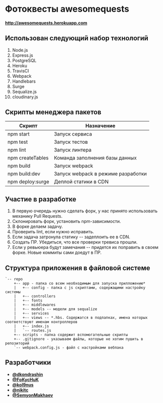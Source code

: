 # Фотоквесты awesomequests

#### http://awesomequests.herokuapp.com

## Использован следующий набор технологий
1. Node.js
2. Express.js
3. PostgreSQL
4. Heroku
5. TravisCI
6. Webpack
7. Handlebars
8. Surge
9. Sequalize.js
10. cloudinary.js

## Скрипты менеджера пакетов

| Скрипт | Назначение |
| ---------------- | ------------------------------ |
| npm start | Запуск сервиса |
| npm test | Запуск тестов |
| npm lint | Запуск линтера |
| npm createTables | Команда заполнения базы данных |
| npm build | Запуск webpack |
| npm build:dev | Запуск webpack в режиме разработки |
| npm deploy:surge | Деплой статики в CDN |

## Участие в разработке
1. В первую очередь нужно сделать форк, у нас принято использовать механику Pull Requests.
2. Склонировать форк, установить npm-зависимости.
3. В форке делаем задачу.
4. Проверить lint, если нужно исправить.
5. Если задача затронула статику -- задеплоить ее в CDN.
6. Создать ПР. Убедиться, что все проверки тревиса прошли.
7. Если у ревьюера будут замечания -- придется их поправить в своем форке. Новые коммиты сами доедут в ПР.

## Структура приложения в файловой системе

```
`-- repo
    +-- app - папка со всем необходимым для запуска прилложению*
    |   +-- config - папка с js скриптами, содержащими настройку системы
    |   +-- controllers
    |	+-- fonts
    |   +-- middlewares
    |   +-- models -- модели для sequalize
    |   +-- services
    |   +-- views -- *.hbs. Содержатся в подпапках, имена которых соответствуют именам контроллеров
    |   +-- index.js
    |   `-- routes.js
    +-- scripts - папка содержит вспомогательные скрипты
    +-- .gitignore - указываем файлы, которые не хотим пушить в репозиторий
    `-- webpack.config.js - файл с настройками вебпака
```

## Разработчики
* [**@dkondrashin**](//github.com/dkondrashin)
* [**@FoKycHuK**](//github.com/FoKycHuK)
* [**@kol9nus**](//github.com/kol9nus)
* [**@nikitc**](//github.com/nikitc)
* [**@SemyonMakhaev**](//github.com/SemyonMakhaev)
